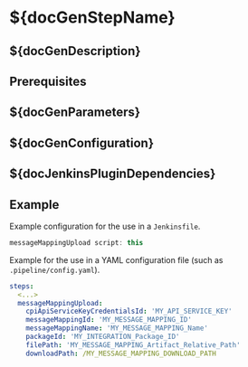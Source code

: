 # ${docGenStepName}

## ${docGenDescription}

## Prerequisites

## ${docGenParameters}

## ${docGenConfiguration}

## ${docJenkinsPluginDependencies}

## Example

Example configuration for the use in a `Jenkinsfile`.

```groovy
messageMappingUpload script: this
```

Example for the use in a YAML configuration file (such as `.pipeline/config.yaml`).

```yaml
steps:
  <...>
  messageMappingUpload:
    cpiApiServiceKeyCredentialsId: 'MY_API_SERVICE_KEY'
    messageMappingId: 'MY_MESSAGE_MAPPING_ID'
    messageMappingName: 'MY_MESSAGE_MAPPING_Name'
    packageId: 'MY_INTEGRATION_Package_ID'
    filePath: 'MY_MESSAGE_MAPPING_Artifact_Relative_Path'
    downloadPath: /MY_MESSAGE_MAPPING_DOWNLOAD_PATH
```

